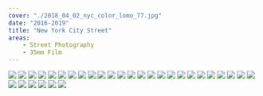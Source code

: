 ```yaml
---
cover: "./2018_04_02_nyc_color_lomo_77.jpg"
date: "2016-2019"
title: "New York City Street"
areas:
    - Street Photography
    - 35mm Film
---
```


![](./2017_06_2017_nyc_bw_street_parades_nikon_f3_bw_22.jpg)
![](./2017_02_bw_nikon_f3_v2_nyc_6.jpg)
![](./2016_10_14_nyc_street_bw_nikon_f3_v2_32.jpg)
![](./2016_05_01_nyc_street_photography_bw_nikon_f3_77.jpg)
![](./2018_03_18_nyc_color_lomo_13.jpg)
![](./2017_10_31_NYC_193.jpg)
![](./2017_02_bw_nikon_f3_v2_nyc_43.jpg)
![](./2018_02_28_nyc_street_bw1.jpg)
![](./2017_10_10_nyc_bw_street_56.jpg)
![](./2018_04_06_nyc_pillow_fight_lomo_color_800_39.jpg)
![](./2016_11_03_nikon_f3_v2_bw_newyorkcity_2.jpg)
![](./2017_10_10_nyc_bw_street_50.jpg)
![](./2017_10_10_nyc_bw_street_13.jpg)
![](./2016_06_29_nikonf3_blackandwhite_street_people_20.jpg)
![](./2016_09_14_nyc_bw_nikon_f3_57.jpg)
![](./2016_07_03_olympus_xa_color_bw_brooklyn40.jpg)
![](./2016_10_14_nyc_street_bw_nikon_f3_v2_6.jpg)
![](./2018_04_02_nyc_color_lomo_71.jpg)
![](./2018_04_02_nyc_color_lomo_70.jpg)
![](./fountain_1280.jpg)
![](./2016_06_29_nikonf3_blackandwhite_street_people_13.jpg)
![](./laurel-and-hardy.jpg)
![](./2018_sad_1.jpg)
![](./boom_box.jpg)
![](./stunned_1280.jpg)
![](./sailor.jpg)
![](./news_1280.jpg)
![](./fourth-of-july_1280.jpg)
![](./mom-and-dad.jpg)
![](./2018_10_31_halloween_nyc_bw_film_52.jpg)
![](./2018_12_18_nostalgia_train_bw_15.jpg)

